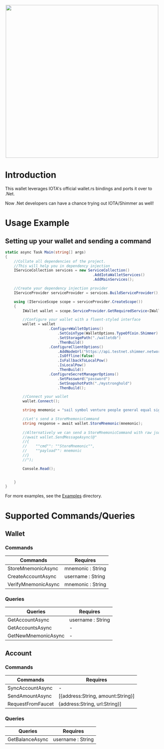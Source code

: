<p align="center">
    <img src="https://user-images.githubusercontent.com/12537739/192513130-58bdd96d-60c7-4303-a8b1-949c301485ef.png" width="500" >
</p>

# Introduction

This wallet leverages IOTA's official wallet.rs bindings and ports it over to .Net.

Now .Net developers can have a chance trying out IOTA/Shimmer as well!

# Usage Example

## Setting up your wallet and sending a command

```cs
static async Task Main(string[] args)
{
    //Collate all dependencies of the project.
    //This will help you in dependency injection
    IServiceCollection services = new ServiceCollection()
                                        .AddIotaWalletServices()
                                        .AddMainServices();

    //Create your dependency injection provider
    IServiceProvider serviceProvider = services.BuildServiceProvider();

    using (IServiceScope scope = serviceProvider.CreateScope())
    {
        IWallet wallet = scope.ServiceProvider.GetRequiredService<IWallet>();

        //Configure your wallet with a fluent-styled interface
        wallet = wallet
                    .ConfigureWalletOptions()
                        .SetCoinType(WalletOptions.TypeOfCoin.Shimmer)
                        .SetStoragePath("./walletdb")
                        .ThenBuild()
                    .ConfigureClientOptions()
                        .AddNodeUrl("https://api.testnet.shimmer.network")
                        .IsOffline(false)
                        .IsFallbackToLocalPow()
                        .IsLocalPow()
                        .ThenBuild()
                    .ConfigureSecretManagerOptions()
                        .SetPassword("password")
                        .SetSnapshotPath("./mystronghold")
                        .ThenBuild();

        //Connect your wallet
        wallet.Connect();

        string mnemonic = "sail symbol venture people general equal sight pencil slight muscle sausage faculty retreat decorate library all humor metal place mandate cake door disease dwarf";

        //Let's send a StoreMnemonicCommand
        string response = await wallet.StoreMnemonic(mnemonic);
        
        //Alternatively we can send a StoreMnemonicCommand with raw jsonified string
        //await wallet.SendMessageAsync(@"
        //{
        //    ""cmd"": ""StoreMnemonic"",
        //    ""payload"": mnemonic
        //}
        //");

        Console.Read();

        
    }
}
```

For more examples, see the [Examples](https://github.com/wireless90/IotaWallet.NET/tree/main/csharp/IotaWalletNet/IotaWalletNet.Main/Examples) directory.

# Supported Commands/Queries

## Wallet
### Commands

Commands  | Requires
------------- | -------------
StoreMnemonicAsync  | mnemonic : String
CreateAccountAsync | username : String
VerifyMnemonicAsync | mnemonic : String


### Queries

Queries | Requires
--------- | -----------
GetAccountAsync | username : String
GetAccountsAsync | -
GetNewMnemonicAsync | -

## Account

### Commands

Commands  | Requires
------------- | -------------
SyncAccountAsync     | -
SendAmountAsync | [{address:String, amount:String}]
RequestFromFaucet | {address:String, url:String}]

### Queries


Queries | Requires
--------- | -----------
GetBalanceAsync | username : String

